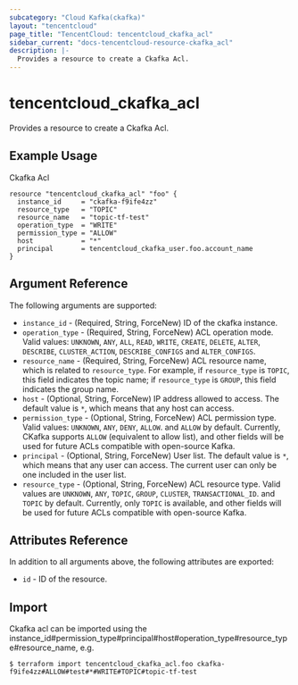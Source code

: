```yaml
---
subcategory: "Cloud Kafka(ckafka)"
layout: "tencentcloud"
page_title: "TencentCloud: tencentcloud_ckafka_acl"
sidebar_current: "docs-tencentcloud-resource-ckafka_acl"
description: |-
  Provides a resource to create a Ckafka Acl.
---
```


# tencentcloud_ckafka_acl

Provides a resource to create a Ckafka Acl.

## Example Usage

Ckafka Acl

```hcl
resource "tencentcloud_ckafka_acl" "foo" {
  instance_id     = "ckafka-f9ife4zz"
  resource_type   = "TOPIC"
  resource_name   = "topic-tf-test"
  operation_type  = "WRITE"
  permission_type = "ALLOW"
  host            = "*"
  principal       = tencentcloud_ckafka_user.foo.account_name
}
```

## Argument Reference

The following arguments are supported:

* `instance_id` - (Required, String, ForceNew) ID of the ckafka instance.
* `operation_type` - (Required, String, ForceNew) ACL operation mode. Valid values: `UNKNOWN`, `ANY`, `ALL`, `READ`, `WRITE`, `CREATE`, `DELETE`, `ALTER`, `DESCRIBE`, `CLUSTER_ACTION`, `DESCRIBE_CONFIGS` and `ALTER_CONFIGS`.
* `resource_name` - (Required, String, ForceNew) ACL resource name, which is related to `resource_type`. For example, if `resource_type` is `TOPIC`, this field indicates the topic name; if `resource_type` is `GROUP`, this field indicates the group name.
* `host` - (Optional, String, ForceNew) IP address allowed to access. The default value is `*`, which means that any host can access.
* `permission_type` - (Optional, String, ForceNew) ACL permission type. Valid values: `UNKNOWN`, `ANY`, `DENY`, `ALLOW`. and `ALLOW` by default. Currently, CKafka supports `ALLOW` (equivalent to allow list), and other fields will be used for future ACLs compatible with open-source Kafka.
* `principal` - (Optional, String, ForceNew) User list. The default value is `*`, which means that any user can access. The current user can only be one included in the user list.
* `resource_type` - (Optional, String, ForceNew) ACL resource type. Valid values are `UNKNOWN`, `ANY`, `TOPIC`, `GROUP`, `CLUSTER`, `TRANSACTIONAL_ID`. and `TOPIC` by default. Currently, only `TOPIC` is available, and other fields will be used for future ACLs compatible with open-source Kafka.

## Attributes Reference

In addition to all arguments above, the following attributes are exported:

* `id` - ID of the resource.



## Import

Ckafka acl can be imported using the instance_id#permission_type#principal#host#operation_type#resource_type#resource_name, e.g.

```
$ terraform import tencentcloud_ckafka_acl.foo ckafka-f9ife4zz#ALLOW#test#*#WRITE#TOPIC#topic-tf-test
```

